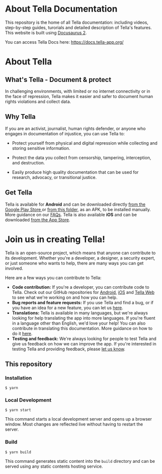# About Tella Documentation 

This repository is the home of all Tella documentation: including videos, step-by-step guides, turorials and detailed description of Tella's features. This website is built using [Docusaurus 2](https://docusaurus.io/).

You can access Tella Docs here: https://docs.tella-app.org/

# About Tella

## What's Tella - Document & protect

In challenging environments, with limited or no internet connectivity or in the face of repression, Tella makes it easier and safer to document human rights violations and collect data.

## Why Tella

If you are an activist, journalist, human rights defender, or anyone who engages in documentation of injustice, you can use Tella to:

* Protect yourself from physical and digital repression while collecting and storing sensitive information.

* Protect the data you collect from censorship, tampering, interception, and destruction.

* Easily produce high quality documentation that can be used for research, advocacy, or transitional justice.

## Get Tella

Tella is available for **Android** and can be downloaded directly [from the Google Play Store ](https://play.google.com/store/apps/details?id=org.hzontal.tella&gl=US) or [from this folder](https://web.tresorit.com/l/JgMjK#FV9IoIZdDxwAUPqtupJzsQ), as an APK, to be installed manually. More guidance on our [FAQs](https://docs.tella-app.org/faq#is-tella-available-on-android).
Tella is also available **iOS** and can be downloaded [from the App Store](https://apps.apple.com/us/app/tella-document-protect/id1598152580).

# Join us in creating Tella!

Tella is an open-source project, which means that anyone can contribute to its development. Whether you're a developer, a designer, a security expert, or just someone who wants to help, there are many ways you can get involved.

Here are a few ways you can contribute to Tella:

- **Code contribution:** If you're a developer, you can contribute code to Tella. Check out our GitHub repositories for [Android](https://github.com/Horizontal-org/Tella-Android), [iOS](https://github.com/Horizontal-org/Tella-iOS) and [Tella Web]() to see what we're working on and how you can help.
- **Bug reports and feature requests:** If you use Tella and find a bug, or if you have an idea for a new feature, you can let us [here](https://docs.tella-app.org/contact-us).
- **Translations:** Tella is available in many languages, but we're always looking for help translating the app into more languages. If you're fluent in a language other than English, we'd love your help! You can also contribute in translating this documentation. More guidance on how to do it [here](https://docs.tella-app.org/translating-tella).
- **Testing and feedback:** We're always looking for people to test Tella and give us feedback on how we can improve the app. If you're interested in testing Tella and providing feedback, please [let us know](https://docs.tella-app.org/contact-us).

## This repository

### Installation

```
$ yarn
```

### Local Development

```
$ yarn start
```

This command starts a local development server and opens up a browser window. Most changes are reflected live without having to restart the server.

### Build

```
$ yarn build
```

This command generates static content into the `build` directory and can be served using any static contents hosting service.
